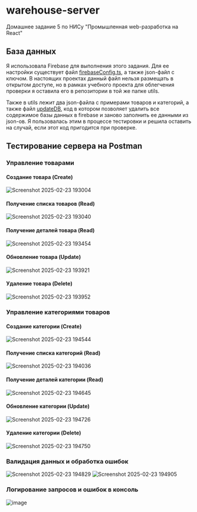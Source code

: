 # warehouse-server
 Домашнее задание 5 по НИСу "Промышленная web-разработка на React"
## База данных
Я использовала Firebase для выполнения этого задания. Для ее настройки существует файл [firebaseConfig.ts](src/utils/firebaseConfig.ts), а также json-файл с ключом. В настоящих проектах данный файл нельзя размещать в открытом доступе, но в рамках учебного проекта для облегчения проверки я оставила его в репозитории в той же папке utils.

Также в utils лежит два json-файла с примерами товаров и категорий, а также файл [updateDB](src/utils/updateDB.ts), код в котором позволяет удалить все содержимое базы данных в firebase и заново заполнить ее данными из json-ов. Я пользовалась этим в процессе тестировки и решила оставить на случай, если этот код пригодится при проверке.
## Тестирование сервера на Postman
### Управление товарами
#### Создание товара (Create)
![Screenshot 2025-02-23 193004](https://github.com/user-attachments/assets/d5907726-dc68-4e9d-8cdf-fcdf3eccbc61)
#### Получение списка товаров (Read)
![Screenshot 2025-02-23 193040](https://github.com/user-attachments/assets/332f57ad-c449-497e-a98e-2720c5667fce)

#### Получение деталей товара (Read)
![Screenshot 2025-02-23 193454](https://github.com/user-attachments/assets/1ee229bb-5dc4-44db-ae8c-36c1cb57fd23)

#### Обновление товара (Update)
![Screenshot 2025-02-23 193921](https://github.com/user-attachments/assets/de13a866-1d5e-4357-a12b-eaaf931d787a)

#### Удаление товара (Delete)
![Screenshot 2025-02-23 193952](https://github.com/user-attachments/assets/5a04782a-8560-4dfc-b775-2e77d03e40f1)

### Управление категориями товаров
#### Создание категории (Create)

![Screenshot 2025-02-23 194544](https://github.com/user-attachments/assets/46d2a47e-e20a-418b-b35d-ba57b2e7c549)
#### Получение списка категорий (Read)

![Screenshot 2025-02-23 194036](https://github.com/user-attachments/assets/b8d5f87a-e4c1-4dd9-a7e1-a909b8691680)
#### Получение деталей категории (Read)
![Screenshot 2025-02-23 194645](https://github.com/user-attachments/assets/33b2c345-7585-491c-9b49-db63f697b78c)

#### Обновление категории (Update)
![Screenshot 2025-02-23 194726](https://github.com/user-attachments/assets/8e76a14b-8ae2-4ee0-885d-91ab5ef5d4ea)

#### Удаление категории (Delete)
![Screenshot 2025-02-23 194750](https://github.com/user-attachments/assets/2cfd242a-cba6-4499-b58b-12fe241a6b88)

### Валидация данных и обработка ошибок
![Screenshot 2025-02-23 194829](https://github.com/user-attachments/assets/e89e2854-0447-48c2-9050-ae2a65b55183)
![Screenshot 2025-02-23 194905](https://github.com/user-attachments/assets/47e63af8-0652-428f-9c0a-c4b57ab3a3df)

### Логирование запросов и ошибок в консоль
![image](https://github.com/user-attachments/assets/cad13b83-15ae-4dee-b118-b9b4a78fe20a)
